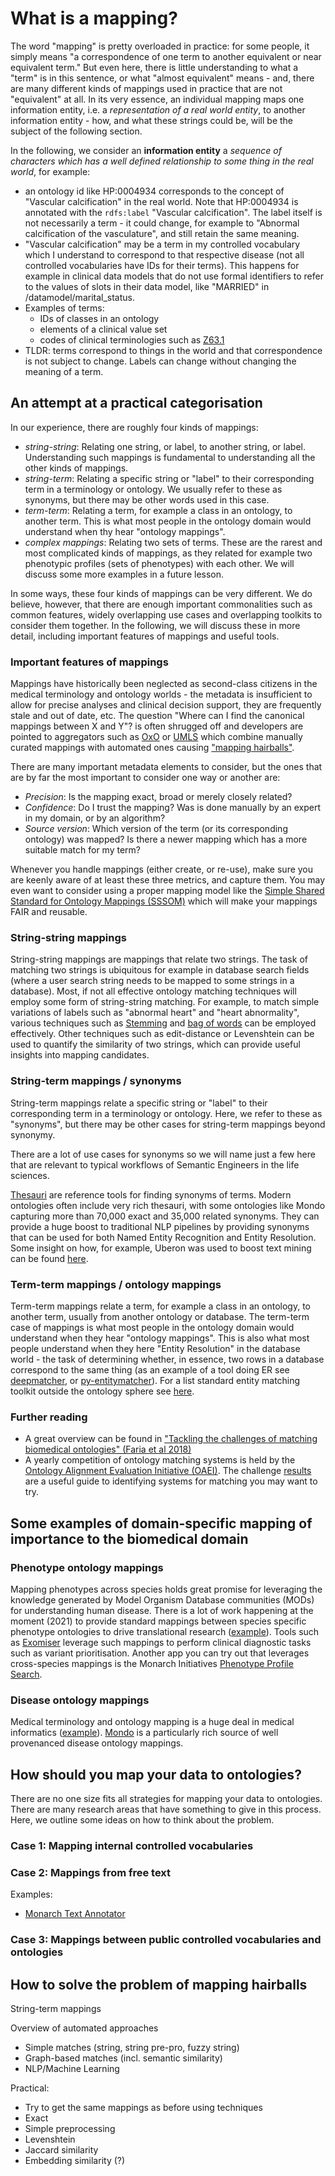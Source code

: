 # What is a mapping?

The word "mapping" is pretty
overloaded in practice: for some people, it simply means "a correspondence of one term 
to another equivalent or near equivalent term." 
But even here, there is little understanding to what a "term" is in this sentence, 
or what "almost equivalent" means - and, there are many different kinds of mappings used in practice that are not "equivalent" at all. In its very essence, an individual mapping maps one information entity, i.e. a _representation of a real world entity_, to another information entity - how, and what these strings could be, will be the subject of the following section.

In the following, we consider an **information entity** a *sequence of characters which has a well defined relationship to some thing in the real world*, for example:
- an ontology id like HP:0004934 corresponds to the concept of "Vascular calcification" in the real world. Note that HP:0004934 is annotated with the `rdfs:label` "Vascular calcification". 
The label itself is not necessarily a term - it could change, for example to "Abnormal calcification of the vasculature", and still retain the same meaning.
- "Vascular calcification" may be a term in my controlled vocabulary which I understand to correspond to that respective disease (not all controlled vocabularies have IDs for their terms). 
This happens for example in clinical data models that do not use formal identifiers to refer to the values of slots in their data model, like "MARRIED" in /datamodel/marital_status.
- Examples of terms: 
  - IDs of classes in an ontology
  - elements of a clinical value set
  - codes of clinical terminologies such as [Z63.1](https://www.icd10data.com/ICD10CM/Codes/Z00-Z99/Z55-Z65/Z63-/Z63.1)
- TLDR: terms correspond to things in the world and that correspondence is not subject to change. 
Labels can change without changing the meaning of a term.

## An attempt at a practical categorisation

In our experience, there are roughly four kinds of mappings:

- _string-string_: Relating one string, or label, to another string, or label. Understanding such mappings is fundamental to understanding all the other kinds of mappings.
- _string-term_: Relating a specific string or "label" to their corresponding term in a terminology or ontology. We usually refer to these as synonyms, but there may be other words used in this case.
- _term-term_: Relating a term, for example a class in an ontology, to another term. This is what most people in the ontology domain would understand when thy hear "ontology mappings".
- _complex mappings_: Relating two sets of terms. These are the rarest and most complicated kinds of mappings, as they related for example two phenotypic profiles (sets of phenotypes) with each other. We will discuss some more examples in a future lesson.

In some ways, these four kinds of mappings can be very different. We do believe, however, that there are enough important commonalities such as common features, widely overlapping use cases and overlapping toolkits to consider them together. In the following, we will discuss these in more detail, including important features of mappings and useful tools.

### Important features of mappings

Mappings have historically been neglected as second-class citizens in the medical terminology and ontology worlds -
the metadata is insufficient to allow for precise analyses and clinical decision support, they are frequently stale and out of date, etc. The question "Where can I find the canonical mappings between X and Y"? is often shrugged off and developers are pointed to aggregators such as [OxO](https://www.ebi.ac.uk/spot/oxo/) or [UMLS](https://www.nlm.nih.gov/research/umls/knowledge_sources/metathesaurus/mapping_projects/index.html) which combine manually curated mappings with automated ones causing ["mapping hairballs"](#How-to-solve-the-problem-of-mapping-hairballs).

There are many important metadata elements to consider, but the ones that are by far the most important to consider one way or another are:

- _Precision_: Is the mapping exact, broad or merely closely related?
- _Confidence_: Do I trust the mapping? Was is done manually by an expert in my domain, or by an algorithm?
- _Source version_: Which version of the term (or its corresponding ontology) was mapped? Is there a newer mapping which has a more suitable match for my term?

Whenever you handle mappings (either create, or re-use), make sure you are keenly aware of at least these three metrics, and capture them. You may even want to consider using a proper mapping model like the [Simple Shared Standard for Ontology Mappings (SSSOM)](https://github.com/mapping-commons/SSSOM/blob/master/SSSOM.md) which will make your mappings FAIR and reusable.

### String-string mappings
String-string mappings are mappings that relate two strings. The task of matching two strings is ubiquitous for example in database search fields (where a user search string needs to be mapped to some strings in a database). Most, if not all effective ontology matching techniques will employ some form of string-string matching. For example, to match simple variations of labels such as "abnormal heart" and "heart abnormality", various techniques such as [Stemming](https://en.wikipedia.org/wiki/Stemming) and [bag of words](https://en.wikipedia.org/wiki/Bag-of-words_model#:~:text=The%20bag%2Dof%2Dwords%20model,word%20order%20but%20keeping%20multiplicity.) can be employed effectively. Other techniques such as edit-distance or Levenshtein can be used to quantify the similarity of two strings, which can provide useful insights into mapping candidates.

### String-term mappings / synonyms
String-term mappings relate a specific string or "label" to their corresponding term in a terminology or ontology. Here, we refer to these as "synonyms", but there may be other cases for string-term mappings beyond synonymy.

There are a lot of use cases for synonyms so we will name just a few here that are relevant to typical workflows of Semantic Engineers in the life sciences. 

[Thesauri](https://en.wikipedia.org/wiki/Thesaurus) are reference tools for finding synonyms of terms. Modern ontologies often include very rich thesauri, with some ontologies like Mondo capturing more than 70,000 exact and 35,000 related synonyms. They can provide a huge boost to traditional NLP pipelines by providing synonyms that can be used for both Named Entity Recognition and Entity Resolution. Some insight on how, for example, Uberon was used to boost text mining can be found [here](https://github.com/obophenotype/uberon/wiki/Using-uberon-for-text-mining).

### Term-term mappings / ontology mappings
Term-term mappings relate a term, for example a class in an ontology, to another term, usually from another ontology or database. The term-term case of mappings is what most people in the ontology domain would understand when they hear "ontology mappings". This is also what most people understand when they here "Entity Resolution" in the database world - the task of determining whether, in essence, two rows in a database correspond to the same thing (as an example of a tool doing ER see [deepmatcher](https://github.com/anhaidgroup/deepmatcher), or [py-entitymatcher](https://pypi.org/project/py-entitymatching/)). For a list standard entity matching toolkit outside the ontology sphere see [here](https://www.biggorilla.org/software_cat/entity-matching/index.html). 

### Further reading
- A great overview can be found in ["Tackling the challenges of matching biomedical ontologies" (Faria et al 2018)](https://jbiomedsem.biomedcentral.com/articles/10.1186/s13326-017-0170-9)
- A yearly competition of ontology matching systems is held by the [Ontology Alignment Evaluation Initiative (OAEI)](https://oaei.ontologymatching.org/). The challenge [results](http://oaei.ontologymatching.org/2020/results/) are a useful guide to identifying systems for matching you may want to try.


## Some examples of domain-specific mapping of importance to the biomedical domain

### Phenotype ontology mappings
Mapping phenotypes across species holds great promise for leveraging the knowledge generated by Model Organism Database communities (MODs) for understanding human disease. There is a lot of work happening at the moment (2021) to provide standard mappings between species specific phenotype ontologies to drive translational research ([example](https://github.com/mapping-commons/mh_mapping_initiative/tree/master/mappings)). Tools such as [Exomiser](https://github.com/exomiser/Exomiser) leverage such mappings to perform clinical diagnostic tasks such as variant prioritisation. Another app you can try out that leverages cross-species mappings is the Monarch Initiatives [Phenotype Profile Search](https://monarchinitiative.org/analyze/phenotypes).

### Disease ontology mappings
Medical terminology and ontology mapping is a huge deal in medical informatics ([example](https://www.nlm.nih.gov/research/umls/knowledge_sources/metathesaurus/mapping_projects/index.html)). [Mondo](https://github.com/monarch-initiative/mondo) is a particularly rich source of well provenanced disease ontology mappings.

## How should you map your data to ontologies?

There are no one size fits all strategies for mapping your data to ontologies. There
are many research areas that have something to give in this process. Here, we outline some ideas 
on how to think about the problem.

### Case 1: Mapping internal controlled vocabularies

### Case 2: Mappings from free text

Examples: 
- [Monarch Text Annotator](https://monarchinitiative.org/tools/text-annotate)

### Case 3: Mappings between public controlled vocabularies and ontologies

## How to solve the problem of mapping hairballs
  
String-term mappings

Overview of automated approaches
  - Simple matches (string, string pre-pro, fuzzy string)
  - Graph-based matches (incl. semantic similarity)
  - NLP/Machine Learning

Practical:
  - Try to get the same mappings as before using techniques
  - Exact
  - Simple preprocessing
  - Levenshtein
  - Jaccard similarity
  - Embedding similarity (?)  
